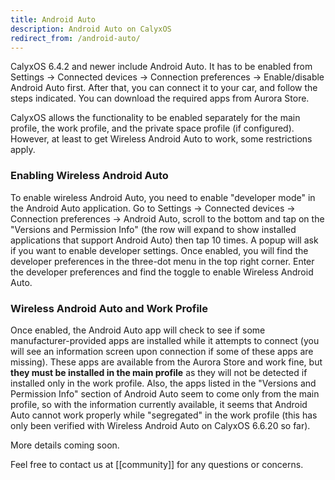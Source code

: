 ```yaml
---
title: Android Auto
description: Android Auto on CalyxOS
redirect_from: /android-auto/
---
```


CalyxOS 6.4.2 and newer include Android Auto. It has to be enabled from Settings -> Connected devices -> Connection preferences -> Enable/disable Android Auto first. After that, you can connect it to your car, and follow the steps indicated. You can download the required apps from Aurora Store.

CalyxOS allows the functionality to be enabled separately for the main profile, the work profile, and the private space profile (if configured). However, at least to get Wireless Android Auto to work, some restrictions apply.

### Enabling Wireless Android Auto

To enable wireless Android Auto, you need to enable "developer mode" in the Android Auto application. Go to Settings -> Connected devices -> Connection preferences -> Android Auto, scroll to the bottom and tap on the "Versions and Permission Info" (the row will expand to show installed applications that support Android Auto) then tap 10 times. A popup will ask if you want to enable developer settings.
Once enabled, you will find the developer preferences in the three-dot menu in the top right corner. Enter the developer preferences and find the toggle to enable Wireless Android Auto.

### Wireless Android Auto and Work Profile

Once enabled, the Android Auto app will check to see if some manufacturer-provided apps are installed while it attempts to connect (you will see an information screen upon connection if some of these apps are missing). These apps are available from the Aurora Store and work fine, but **they must be installed in the main profile** as they will not be detected if installed only in the work profile.
Also, the apps listed in the "Versions and Permission Info" section of Android Auto seem to come only from the main profile, so with the information currently available, it seems that Android Auto cannot work properly while "segregated" in the work profile (this has only been verified with Wireless Android Auto on CalyxOS 6.6.20 so far).


More details coming soon.

Feel free to contact us at [[community]] for any questions or concerns.
